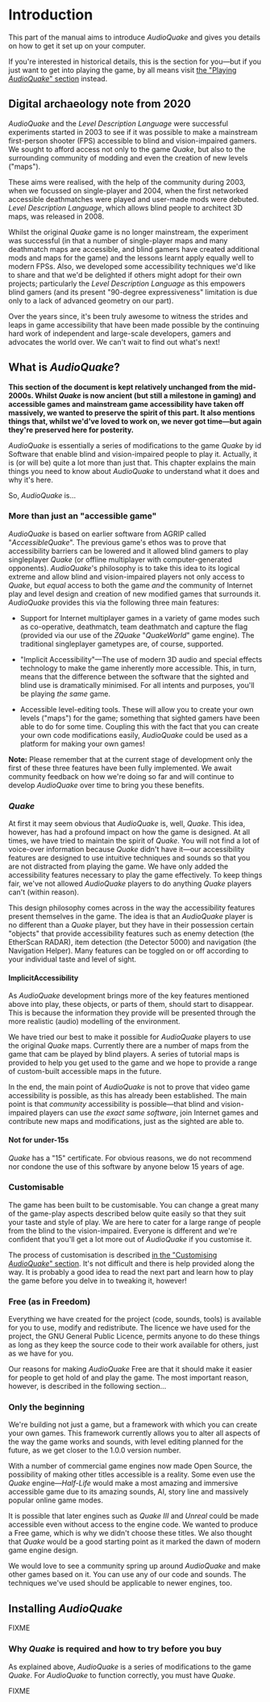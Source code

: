 # Introduction

This part of the manual aims to introduce *AudioQuake* and gives you details on how to get it set up on your computer.

If you're interested in historical details, this is the section for you—but if you just want to get into playing the game, by all means visit [the "Playing *AudioQuake*" section](#playing-audioquake) instead.

## Digital archaeology note from 2020

<!-- Note: from repo README -->

*AudioQuake* and the *Level Description Language* were successful experiments started in 2003 to see if it was possible to make a mainstream first-person shooter (FPS) accessible to blind and vision-impaired gamers. We sought to afford access not only to the game *Quake*, but also to the surrounding community of modding and even the creation of new levels ("maps").

These aims were realised, with the help of the community during 2003, when we focussed on single-player and 2004, when the first networked accessible deathmatches were played and user-made mods were debuted. *Level Description Language*, which allows blind people to architect 3D maps, was released in 2008.

Whilst the original *Quake* game is no longer mainstream, the experiment was successful (in that a number of single-player maps and many deathmatch maps are accessible, and blind gamers have created additional mods and maps for the game) and the lessons learnt apply equally well to modern FPSs. Also, we developed some accessibility techniques we'd like to share and that we'd be delighted if others might adopt for their own projects; particularly the *Level Description Language* as this empowers blind gamers (and its present "90-degree expressiveness" limitation is due only to a lack of advanced geometry on our part).

Over the years since, it's been truly awesome to witness the strides and leaps in game accessibility that have been made possible by the continuing hard work of independent and large-scale developers, gamers and advocates the world over. We can't wait to find out what's next!

## What is *AudioQuake*?

**This section of the document is kept relatively unchanged from the mid-2000s. Whilst *Quake* is now ancient (but still a milestone in gaming) and accessible games and mainstream game accessibility have taken off massively, we wanted to preserve the spirit of this part. It also mentions things that, whilst we'd've loved to work on, we never got time—but again they're preserved here for posterity.**

*AudioQuake* is essentially a series of modifications to the game *Quake* by id Software that enable blind and vision-impaired people to play it. Actually, it is (or will be) quite a lot more than just that. This chapter explains the main things you need to know about *AudioQuake* to understand what it does and why it's here.

So, *AudioQuake* is…

### More than just an "accessible game"

*AudioQuake* is based on earlier software from AGRIP called "*AccessibleQuake*". The previous game's ethos was to prove that accessibility barriers can be lowered and it allowed blind gamers to play singleplayer *Quake* (or offline multiplayer with computer-generated opponents). *AudioQuake*'s philosophy is to take this idea to its logical extreme and allow blind and vision-impaired players not only access to *Quake*, but *equal* access to both the game *and* the community of Internet play and level design and creation of new modified games that surrounds it. *AudioQuake* provides this via the following three main features:

* Support for Internet multiplayer games in a variety of game modes such as co-operative, deathmatch, team deathmatch and capture the flag (provided via our use of the *ZQuake* "*QuakeWorld*" game engine). The traditional singleplayer gametypes are, of course, supported.

* "Implicit Accessibility"—The use of modern 3D audio and special effects technology to make the game inherently more accessible. This, in turn, means that the difference between the software that the sighted and blind use is dramatically minimised. For all intents and purposes, you'll be playing *the same* game.

* Accessible level-editing tools. These will allow you to create your own levels ("maps") for the game; something that sighted gamers have been able to do for some time. Coupling this with the fact that you can create your own code modifications easily, *AudioQuake* could be used as a platform for making your own games\!

**Note:** Please remember that at the current stage of development only the first of these three features have been fully implemented. We await community feedback on how we're doing so far and will continue to develop *AudioQuake* over time to bring you these benefits.

### *Quake*

At first it may seem obvious that *AudioQuake* is, well, *Quake*. This idea, however, has had a profound impact on how the game is designed. At all times, we have tried to maintain the spirit of *Quake*. You will not find a lot of voice-over information because *Quake* didn't have it—our accessibility features are designed to use intuitive techniques and sounds so that you are not distracted from playing the game. We have only added the accessibility features necessary to play the game effectively. To keep things fair, we've not allowed *AudioQuake* players to do anything *Quake* players can't (within reason).

This design philosophy comes across in the way the accessibility features present themselves in the game. The idea is that an *AudioQuake* player is no different than a *Quake* player, but they have in their possession certain "objects" that provide accessibility features such as enemy detection (the EtherScan RADAR), item detection (the Detector 5000) and navigation (the Navigation Helper). Many features can be toggled on or off according to your individual taste and level of sight.

#### ImplicitAccessibility

As *AudioQuake* development brings more of the key features mentioned above into play, these objects, or parts of them, should start to disappear. This is because the information they provide will be presented through the more realistic (audio) modelling of the environment.

We have tried our best to make it possible for *AudioQuake* players to use the original *Quake* maps. Currently there are a number of maps from the game that cam be played by blind players. A series of tutorial maps is provided to help you get used to the game and we hope to provide a range of custom-built accessible maps in the future.

In the end, the main point of *AudioQuake* is not to prove that video game accessibility is possible, as this has already been established. The main point is that *community* accessibility is possible—that blind and vision-impaired players can use *the exact same software*, join Internet games and contribute new maps and modifications, just as the sighted are able to.

#### Not for under-15s

*Quake* has a "15" certificate. For obvious reasons, we do not recommend nor condone the use of this software by anyone below 15 years of age.

### Customisable

The game has been built to be customisable. You can change a great many of the game-play aspects described below quite easily so that they suit your taste and style of play. We are here to cater for a large range of people from the blind to the vision-impaired. Everyone is different and we're confident that you'll get a lot more out of *AudioQuake* if you customise it.

The process of customisation is described [in the "Customising *AudioQuake*" section](#customising-audioquake). It's not difficult and there is help provided along the way. It is probably a good idea to read the next part and learn how to play the game before you delve in to tweaking it, however\!

### Free (as in Freedom)

Everything we have created for the project (code, sounds, tools) is available for you to use, modify and redistribute. The licence we have used for the project, the GNU General Public Licence, permits anyone to do these things as long as they keep the source code to their work available for others, just as we have for you.

Our reasons for making *AudioQuake* Free are that it should make it easier for people to get hold of and play the game. The most important reason, however, is described in the following section…

### Only the beginning

We're building not just a game, but a framework with which you can create your own games. This framework currently allows you to alter all aspects of the way the game works and sounds, with level editing planned for the future, as we get closer to the 1.0.0 version number.

With a number of commercial game engines now made Open Source, the possibility of making other titles accessible is a reality. Some even use the *Quake* engine—*Half-Life* would make a most amazing and immersive accessible game due to its amazing sounds, AI, story line and massively popular online game modes.

It is possible that later engines such as *Quake III* and *Unreal* could be made accessible even without access to the engine code. We wanted to produce a Free game, which is why we didn't choose these titles. We also thought that *Quake* would be a good starting point as it marked the dawn of modern game engine design.

We would love to see a community spring up around *AudioQuake* and make other games based on it. You can use any of our code and sounds. The techniques we've used should be applicable to newer engines, too.

## Installing *AudioQuake*

FIXME

### Why *Quake* is required and how to try before you buy

As explained above, *AudioQuake* is a series of modifications to the game *Quake*. For *AudioQuake* to function correctly, you must have *Quake*.

FIXME
